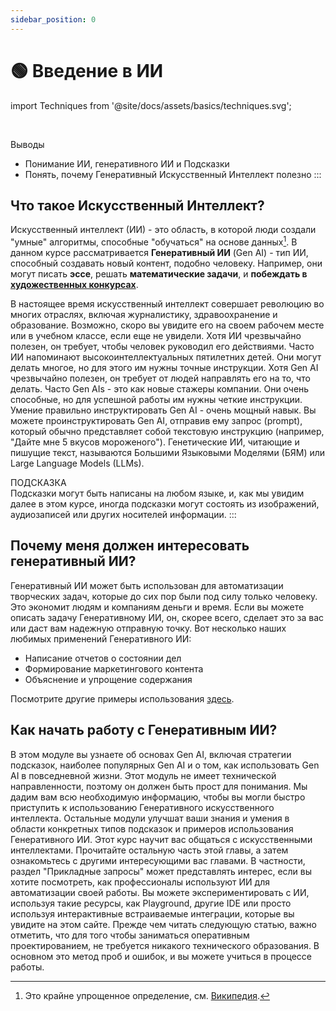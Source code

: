 ```yaml
---
sidebar_position: 0
---
```


# 🟢 Введение в ИИ

import Techniques from '@site/docs/assets/basics/techniques.svg';

<div style={{textAlign: 'center'}}>
  <Techniques style={{width:"100%",height:"300px",verticalAlign:"top"}}/>
</div>

<br/>

Выводы
- Понимание ИИ, генеративного ИИ и Подсказки
- Понять, почему Генеративный Искусственный Интеллект полезно
:::


## Что такое Искусственный Интеллект?

Искусственный интеллект (ИИ) - это область, в которой люди создали "умные" алгоритмы, способные "обучаться" на основе данных[^1]. В данном курсе рассматривается **Генеративный ИИ** (Gen AI) - тип ИИ, способный создавать новый контент, подобно человеку. Например, они могут писать **эссе**, решать **математические задачи**, и **побеждать в [художественных конкурсах](https://impakter.com/art-made-by-ai-wins-fine-arts-competition/)**.


В настоящее время искусственный интеллект совершает революцию во многих отраслях, включая журналистику, здравоохранение и образование. Возможно, скоро вы увидите его на своем рабочем месте или в учебном классе, если еще не увидели. Хотя ИИ чрезвычайно полезен, он требует, чтобы человек руководил его действиями. Часто ИИ напоминают высокоинтеллектуальных пятилетних детей. Они могут делать многое, но для этого им нужны точные инструкции. Хотя Gen AI чрезвычайно полезен, он требует от людей направлять его на то, что делать. Часто Gen AIs - это как новые стажеры компании. Они очень способные, но для успешной работы им нужны четкие инструкции. Умение правильно инструктировать Gen AI - очень мощный навык. Вы можете проинструктировать Gen AI, отправив ему запрос (prompt), который обычно представляет собой текстовую инструкцию (например, "Дайте мне 5 вкусов мороженого"). Генетические ИИ, читающие и пишущие текст, называются Большими Языковыми Моделями (БЯМ) или Large Language Models (LLMs).

ПОДСКАЗКА  
Подсказки могут быть написаны на любом языке, и, как мы увидим далее в этом курсе, иногда подсказки могут состоять из изображений, аудиозаписей или других носителей информации.
:::

## Почему меня должен интересовать генеративный ИИ?

Генеративный ИИ может быть использован для автоматизации творческих задач, которые до сих пор были под силу только человеку. Это экономит людям и компаниям деньги и время. Если вы можете описать задачу Генеративному ИИ, он, скорее всего, сделает это за вас или даст вам надежную отправную точку. Вот несколько наших любимых применений Генеративного ИИ:

- Написание отчетов о состоянии дел
- Формирование маркетингового контента
- Объяснение и упрощение содержания

Посмотрите другие примеры использования [здесь](https://learnprompting.org/docs/category/-basic-applications).

## Как начать работу с Генеративным ИИ?

В этом модуле вы узнаете об основах Gen AI, включая стратегии подсказок, наиболее популярных Gen AI и о том, как использовать Gen AI в повседневной жизни. Этот модуль не имеет технической направленности, поэтому он должен быть прост для понимания. Мы дадим вам всю необходимую информацию, чтобы вы могли быстро приступить к использованию Генеративного искусственного интеллекта. Остальные модули улучшат ваши знания и умения в области конкретных типов подсказок и примеров использования Генеративного ИИ. Этот курс научит вас общаться с искусственными интеллектами. Прочитайте остальную часть этой главы, а затем ознакомьтесь с другими интересующими вас главами. В частности, раздел "Прикладные запросы" может представлять интерес, если вы хотите посмотреть, как профессионалы используют ИИ для автоматизации своей работы. Вы можете экспериментировать с ИИ, используя такие ресурсы, как Playground, другие IDE или просто используя интерактивные встраиваемые интеграции, которые вы увидите на этом сайте. Прежде чем читать следующую статью, важно отметить, что для того чтобы заниматься оперативным проектированием, не требуется никакого технического образования. В основном это метод проб и ошибок, и вы можете учиться в процессе работы.

[^1]: Это крайне упрощенное определение, см. [Википедия](https://en.wikipedia.org/wiki/Artificial_intelligence).
